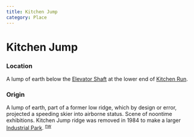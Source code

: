 ```yaml
---
title: Kitchen Jump
category: Place
---
```

# Kitchen Jump
### Location

A lump of earth below the [Elevator Shaft](Elevator-Shaft) at the lower end of [Kitchen Run](Kitchen-Run).

### Origin

A lump of earth, part of a former low ridge, which by design or error, projected a speeding skier into airborne status. Scene of noontime exhibitions. Kitchen Jump ridge was removed in 1984 to make a larger [Industrial Park](Industrial-Park). <sup>[nw][]</sup>


[nw]: Names-Walt "Meany Names by Walter Little, 1984"
